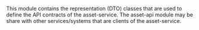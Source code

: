 This module contains the representation (DTO) classes that are used to define the API contracts of the
asset-service. The asset-api module may be share with other services/systems that are clients of the 
asset-service.